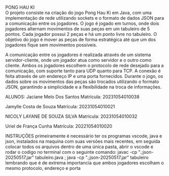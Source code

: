 PONG HAU KI  
O projeto consiste na criação do jogo Pong Hau Ki em Java, com uma implementação de rede utilizando sockets e o formato de dados JSON para a comunicação entre os jogadores. O jogo é jogado em turnos, onde dois jogadores alternam movimentos de suas peças em um tabuleiro de 5 pontos. Cada jogador possui 2 peças e há um ponto livre no tabuleiro. O objetivo do jogo é mover as peças de forma estratégica até que um dos jogadores fique sem movimentos possíveis.

A comunicação entre os jogadores é realizada através de um sistema servidor-cliente, onde um jogador atua como servidor e o outro como cliente. Ambos os jogadores escolhem o protocolo de rede desejado para a comunicação, com suporte tanto para UDP quanto para TCP. A conexão é feita através de um endereço IP e uma porta fornecidos. Durante o jogo, os dados sobre os movimentos das peças são trocados utilizando o formato JSON, garantindo a simplicidade e a flexibilidade na troca de informações.

ALUNOS:
Jaciane Melo Dos Santos
Matrícula:
20231054010038

Jamylle Costa de Souza
Matrícula:
20231054010021

NICOLY LAYANE DE SOUZA SILVA
Matrícula:
20231054010032

Uriel de França Cunha
Matrícula:
20221054010020

INSTRUÇÕES
primeiramente é necessário ter os programas vscode, java e json, instalados na maquina com suas versões mais recentes, em seguida colocar todos os arquivos dentro de uma única pasta, abrir o vscode e rodar o codigo no terminal com o seguinte comando: javac -cp ".;json-20250517.jar" tabuleiro.java ; java -cp ".;json-20250517.jar" tabuleiro
lembrando que é de extrema importancia que ambos jogadores escolham o mesmo protocolo, endereço e porta
